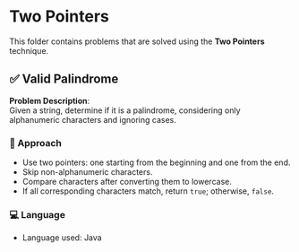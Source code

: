 # Two Pointers

This folder contains problems that are solved using the **Two Pointers** technique.

## ✅ Valid Palindrome

**Problem Description**:  
Given a string, determine if it is a palindrome, considering only alphanumeric characters and ignoring cases.

### 🧠 Approach

- Use two pointers: one starting from the beginning and one from the end.
- Skip non-alphanumeric characters.
- Compare characters after converting them to lowercase.
- If all corresponding characters match, return `true`; otherwise, `false`.

### 💻 Language

- Language used: Java 


